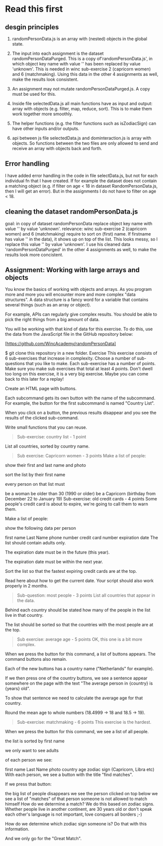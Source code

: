 # Read this first

## desgin principles

1. randomPersonData.js is an array with (nested) objects in the global state.
2. The input into each assignment is the dataset randomPersonDataPurged. This is a copy of'randomPersonData.js', in which object key name with value '' has been replaced by value 'unknown'. This is needed in winc sub-exercise 2 (capricorn women) and  6 (matchmaking). Using this data in the other 4 assignments as well, make the results look consistent.

3. An assignment may not mutate  randomPersonDataPurged.js. A copy must be used for this.
4. Inside file selectedData.js all main functions have as input and output: array with objects (e.g. filter, map, reduce, sort). This is to make them work together more smoothly.
5. The helper functions (e.g. the filter functions such as isZodiacSign) can have other inputs and/or outputs.

6. api between js file selectedData.js and dominteraction.js is array with  objects. So functions between the two files are only allowed to send and receive an array with objects back and forth.

## Error handling

I have added error handling in the code in file selectData.js, but not for each individual fn that I have created.
If for example the dataset does not contain a matching object (e.g. if filter on age < 18 in dataset RandomPersonData.js, then I will get an error). But in the assignments I do not have to filter on age < 18.  

## cleaning the dataset randomPersonData.js

goal: in copy of dataset randomPersonData replace object key name with value '' by value 'unknown'.
relevance: winc sub-exercise 2 (capricorn women) and  6 (matchmaking) require to sort on (first) name. If firstname has value '' in the data), it shows up on top of the list. This looks messy, so I replace this value ''  by value 'unknown'.
I use his cleaned data 'randomPersonDataPurged' in the other 4 assignments as well, to make the results look more concistent.

## Assignment: Working with large arrays and objects

You know the basics of working with objects and arrays. As you program more and more you will encounter more and more complex "data structures". A data structure is a fancy word for a variable that contains several things (such as an array or object).

For example, APIs can regularly give complex results. You should be able to pick the right things from a big amount of data.

You will be working with that kind of data for this exercise. To do this, use the data from the JavaScript file in the GitHub repository below:

[https://github.com/WincAcademy/randomPersonData]

$ git clone this repository in a new folder.
Exercise
This exercise consists of 6 sub-exercises that increase in complexity. Choose a number of sub-questions that you like to make. Each sub-exercise has a number of points. Make sure you make sub exercises that total at least 4 points. Don't dwell too long on this exercise, it is a very big exercise. Maybe you can come back to this later for a replay!

Create an HTML page with buttons.

Each subcommand gets its own button with the name of the subcommand. For example, the button for the first subcommand is named "Country List".

When you click on a button, the previous results disappear and you see the results of the clicked sub-command.

Write small functions that you can reuse.

> Sub-exercise: country list - 1 point

List all countries, sorted by country name.

> Sub exercise: Capricorn women - 3 points
Make a list of people:

show their first and last name and photo

sort the list by their first name

every person on that list must

be a woman
be older than 30 (1990 or older)
be a Capricorn (birthday from December 22 to January 19)
Sub-exercise: old credit cards - 4 points
Some people's credit card is about to expire, we're going to call them to warn them.

Make a list of people:

show the following data per person

first name Last Name
phone number
credit card number
expiration date
The list should contain adults only.

The expiration date must be in the future (this year).

The expiration date must be within the next year.

Sort the list so that the fastest expiring credit cards are at the top.

Read here about how to get the current date. Your script should also work properly in 2 months.

> Sub-question: most people - 3 points
List all countries that appear in the data.

Behind each country should be stated how many of the people in the list live in that country.

The list should be sorted so that the countries with the most people are at the top.

> Sub exercise: average age - 5 points
OK, this one is a bit more complex.

When we press the button for this command, a list of buttons appears. The command buttons also remain.

Each of the new buttons has a country name ("Netherlands" for example).

If we then press one of the country buttons, we see a sentence appear somewhere on the page with the text "The average person in {country} is {years} old".

To show that sentence we need to calculate the average age for that country.

Round the mean age to whole numbers (18.4999 → 18 and 18.5 → 19).

> Sub-exercise: matchmaking - 6 points
This exercise is the hardest.

When we press the button for this command, we see a list of all people.

the list is sorted by first name

we only want to see adults

of each person we see:

first name Last Name
photo
country
age
zodiac sign (Capricorn, Libra etc)
With each person, we see a button with the title "find matches".

If we press that button:

the big list of people disappears
we see the person clicked on top
below we see a list of "matches" of that person
someone is not allowed to match himself
How do we determine a match? We do this based on zodiac signs. Whether people live in another continent, are 30 years old or don't speak each other's language is not important, love conquers all borders ;-)

How do we determine which zodiac sign someone is? Do that with this information.

And we only go for the "Great Match".

